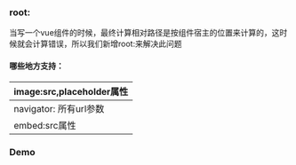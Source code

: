 ### root:

当写一个vue组件的时候，最终计算相对路径是按组件宿主的位置来计算的，这时候就会计算错误，所以我们新增root:来解决此问题

#### 哪些地方支持：

| image:src,placeholder属性 |
| :--- |
| navigator: 所有url参数 |
| embed:src属性 |

### Demo

```

```



